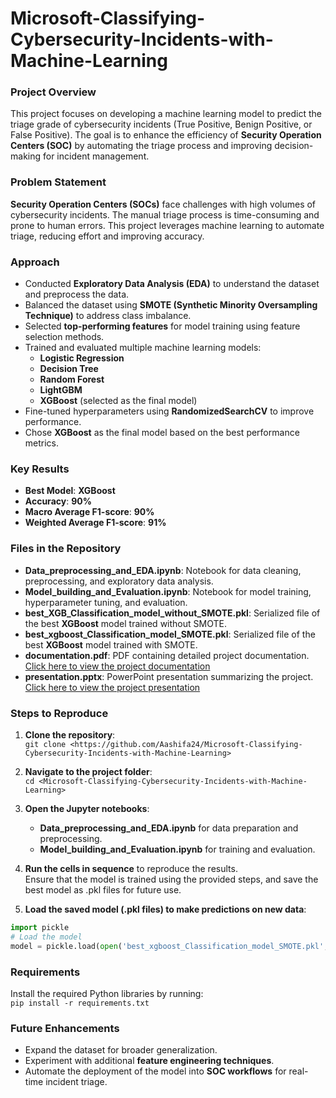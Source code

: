 # Microsoft-Classifying-Cybersecurity-Incidents-with-Machine-Learning


### **Project Overview**  
This project focuses on developing a machine learning model to predict the triage grade of cybersecurity incidents (True Positive, Benign Positive, or False Positive). The goal is to enhance the efficiency of **Security Operation Centers (SOC)** by automating the triage process and improving decision-making for incident management.

### **Problem Statement**  
**Security Operation Centers (SOCs)** face challenges with high volumes of cybersecurity incidents. The manual triage process is time-consuming and prone to human errors. This project leverages machine learning to automate triage, reducing effort and improving accuracy.

### **Approach**  
- Conducted **Exploratory Data Analysis (EDA)** to understand the dataset and preprocess the data.  
- Balanced the dataset using **SMOTE (Synthetic Minority Oversampling Technique)** to address class imbalance.  
- Selected **top-performing features** for model training using feature selection methods.  
- Trained and evaluated multiple machine learning models:  
  - **Logistic Regression**  
  - **Decision Tree**  
  - **Random Forest**  
  - **LightGBM**  
  - **XGBoost** (selected as the final model)  
- Fine-tuned hyperparameters using **RandomizedSearchCV** to improve performance.  
- Chose **XGBoost** as the final model based on the best performance metrics.

### **Key Results**  
- **Best Model**: **XGBoost**  
- **Accuracy**: **90%**  
- **Macro Average F1-score**: **90%**  
- **Weighted Average F1-score**: **91%**

### **Files in the Repository**  
- **Data_preprocessing_and_EDA.ipynb**: Notebook for data cleaning, preprocessing, and exploratory data analysis.  
- **Model_building_and_Evaluation.ipynb**: Notebook for model training, hyperparameter tuning, and evaluation.  
- **best_XGB_Classification_model_without_SMOTE.pkl**: Serialized file of the best **XGBoost** model trained without SMOTE.  
- **best_xgboost_Classification_model_SMOTE.pkl**: Serialized file of the best **XGBoost** model trained with SMOTE.  
- **documentation.pdf**: PDF containing detailed project documentation. [Click here to view the project documentation](https://link_to_documentation)  
- **presentation.pptx**: PowerPoint presentation summarizing the project. [Click here to view the project presentation](https://link_to_presentation)

### **Steps to Reproduce**

1. **Clone the repository**:  
   `git clone <https://github.com/Aashifa24/Microsoft-Classifying-Cybersecurity-Incidents-with-Machine-Learning>`

2. **Navigate to the project folder**:  
   `cd <Microsoft-Classifying-Cybersecurity-Incidents-with-Machine-Learning>`

3. **Open the Jupyter notebooks**:  
   - **Data_preprocessing_and_EDA.ipynb** for data preparation and preprocessing.  
   - **Model_building_and_Evaluation.ipynb** for training and evaluation.

4. **Run the cells in sequence** to reproduce the results.  
   Ensure that the model is trained using the provided steps, and save the best model as .pkl files for future use.

5. **Load the saved model (.pkl files) to make predictions on new data**:  
```python  
import pickle  
# Load the model  
model = pickle.load(open('best_xgboost_Classification_model_SMOTE.pkl', 'rb'))
```

### **Requirements**  
Install the required Python libraries by running:  
`pip install -r requirements.txt`

### **Future Enhancements**  
- Expand the dataset for broader generalization.  
- Experiment with additional **feature engineering techniques**.  
- Automate the deployment of the model into **SOC workflows** for real-time incident triage.




